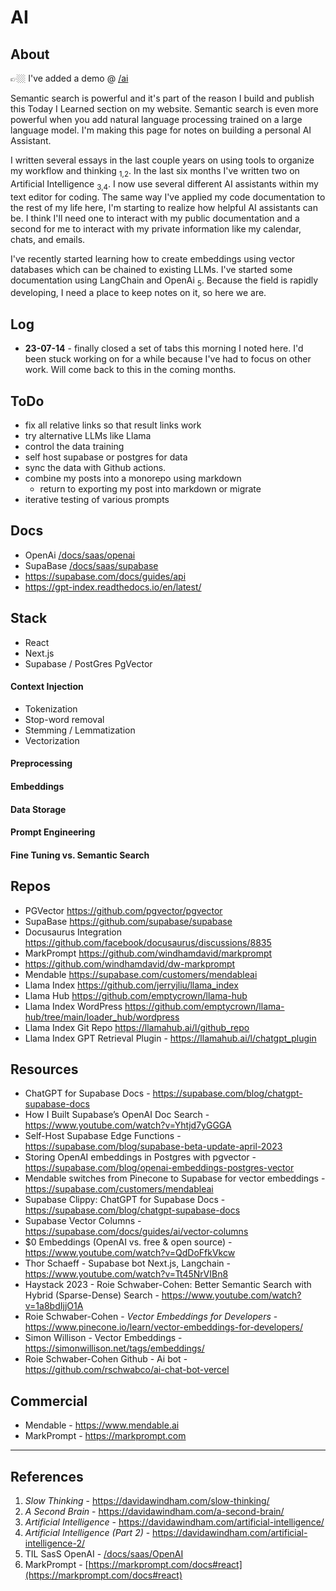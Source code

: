 # AI

## About

👉🏼 I've added a demo @ [/ai](/ai)

Semantic search is powerful and it's part of the reason I build and publish this Today I Learned section on my website. Semantic search is even more powerful when you add natural language processing trained on a large language model. I'm making this page for notes on building a personal AI Assistant. 

I written several essays in the last couple years on using tools to organize my workflow and thinking <sub>1,2</sub>. In the last six months I've written two on Artificial Intelligence <sub>3,4</sub>. I now use several different AI assistants within my text editor for coding. The same way I've applied my code documentation to the rest of my life here, I'm starting to realize how helpful AI assistants can be. I think I'll need one to interact with my public documentation and a second for me to interact with my private information like my calendar, chats, and emails.  

I've recently started learning how to create embeddings using vector databases which can be chained to existing LLMs. I've started some documentation using LangChain and OpenAi <sub>5</sub>. Because the field is rapidly developing, I need a place to keep notes on it, so here we are. 

## Log

- **23-07-14** - finally closed a set of tabs this morning I noted here. I'd been stuck working on for a while because I've had to focus on other work. Will come back to this in the coming months. 

## ToDo

- fix all relative links so that result links work
- try alternative LLMs like Llama
- control the data training 
- self host supabase or postgres for data
- sync the data with Github actions. 
- combine my posts into a monorepo using markdown
  - return to exporting my post into markdown or migrate
- iterative testing of various prompts

## Docs

- OpenAi [/docs/saas/openai](/docs/saas/openai)
- SupaBase [/docs/saas/supabase](/docs/saas/supabase)
- https://supabase.com/docs/guides/api
- https://gpt-index.readthedocs.io/en/latest/

## Stack

- React
- Next.js
- Supabase / PostGres PgVector

#### Context Injection

- Tokenization
- Stop-word removal
- Stemming / Lemmatization
- Vectorization

#### Preprocessing

#### Embeddings

#### Data Storage

#### Prompt Engineering

#### Fine Tuning vs. Semantic Search




## Repos 

- PGVector https://github.com/pgvector/pgvector
- SupaBase https://github.com/supabase/supabase
- Docusaurus Integration https://github.com/facebook/docusaurus/discussions/8835
- MarkPrompt https://github.com/windhamdavid/markprompt
- https://github.com/windhamdavid/dw-markprompt
- Mendable https://supabase.com/customers/mendableai
- Llama Index https://github.com/jerryjliu/llama_index
- Llama Hub https://github.com/emptycrown/llama-hub
- Llama Index WordPress https://github.com/emptycrown/llama-hub/tree/main/loader_hub/wordpress
- Llama Index Git Repo https://llamahub.ai/l/github_repo
- Llama Index GPT Retrieval Plugin - https://llamahub.ai/l/chatgpt_plugin


## Resources

- ChatGPT for Supabase Docs - https://supabase.com/blog/chatgpt-supabase-docs
- How I Built Supabase’s OpenAI Doc Search - https://www.youtube.com/watch?v=Yhtjd7yGGGA
- Self-Host Supabase Edge Functions - https://supabase.com/blog/supabase-beta-update-april-2023
- Storing OpenAI embeddings in Postgres with pgvector - https://supabase.com/blog/openai-embeddings-postgres-vector
- Mendable switches from Pinecone to Supabase for vector embeddings - https://supabase.com/customers/mendableai
- Supabase Clippy: ChatGPT for Supabase Docs - https://supabase.com/blog/chatgpt-supabase-docs
- Supabase Vector Columns - https://supabase.com/docs/guides/ai/vector-columns
- $0 Embeddings (OpenAI vs. free & open source) - https://www.youtube.com/watch?v=QdDoFfkVkcw
- Thor Schaeff - Supabase bot Next.js, Langchain - https://www.youtube.com/watch?v=Tt45NrVIBn8
- Haystack 2023 - Roie Schwaber-Cohen: Better Semantic Search with Hybrid (Sparse-Dense) Search - https://www.youtube.com/watch?v=1a8bdIjjO1A
- Roie Schwaber-Cohen - _Vector Embeddings for Developers_ - https://www.pinecone.io/learn/vector-embeddings-for-developers/
- Simon Willison - Vector Embeddings - https://simonwillison.net/tags/embeddings/
- Roie Schwaber-Cohen Github - Ai bot - https://github.com/rschwabco/ai-chat-bot-vercel



## Commercial

- Mendable - https://www.mendable.ai
- MarkPrompt - https://markprompt.com

---
## References

1. _Slow Thinking_ - https://davidawindham.com/slow-thinking/
2. _A Second Brain_ - https://davidawindham.com/a-second-brain/
3. _Artificial Intelligence_ - https://davidawindham.com/artificial-intelligence/
4. _Artificial Intelligence (Part 2)_ - https://davidawindham.com/artificial-intelligence-2/
5. TIL SasS OpenAI - [/docs/saas/OpenAI](/docs/saas/openai)
6. MarkPrompt - [https://markprompt.com/docs#react](https://markprompt.com/docs#react)
